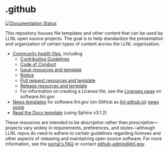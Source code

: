 # .github

[![Documentation Status](https://readthedocs.org/projects/github-main/badge/?version=latest)](https://github-main.readthedocs.io/en/latest/?badge=latest)

This repository houses file templates and other content that can be used by LLNL open source projects. The goal is to help standardize the presentation and organization of certain types of content across the LLNL organization.

* [Community health files](https://github.com/LLNL/.github/tree/master/community-health), including
    * [Contributing Guidelines](https://github.com/LLNL/.github/tree/master/community-health/CONTRIBUTING.md)
    * [Code of Conduct](https://github.com/LLNL/.github/tree/master/community-health/CODE_OF_CONDUCT.md)
    * [Issue resources and template](https://github.com/LLNL/.github/tree/master/community-health/issue-template.md)
    * [Notice](https://github.com/LLNL/.github/tree/master/community-health/NOTICE.md)
    * [Pull request resources and template](https://github.com/LLNL/.github/tree/master/community-health/pr-template.md)
    * [Release resources and template](https://github.com/LLNL/.github/tree/master/community-health/release-template.md)
    * For information on creating a License file, see the [Licenses page](https://software.llnl.gov/about/licenses/) on software.llnl.gov
* [News templates](https://github.com/LLNL/.github/tree/master/news-templates) for software.llnl.gov (on GitHub as [llnl.github.io](https://github.com/LLNL/llnl.github.io)) [news posts](https://github.com/LLNL/llnl.github.io/blob/master/news/README.md)
* [Read the Docs template](https://github-main.readthedocs.io/en/latest/) (using Sphinx v3.1.2)

 These resources are intended to be *descriptive* rather than *prescriptive*&mdash;projects vary widely in requirements, preferences, and styles&mdash;although LLNL repos do need to adhere to certain guidelines regarding licenses and other aspects of releasing and maintaining open source software. For more information, see the [portal's FAQ](https://software.llnl.gov/about/faq/) or contact [github-admin@llnl.gov](mailto:github-admin@llnl.gov).
